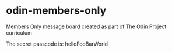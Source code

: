 # odin-members-only

Members Only message board created as part of The Odin Project curriculum

The secret passcode is: helloFooBarWorld
